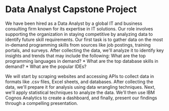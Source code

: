 # Data Analyst Capstone Project

We have been hired as a Data Analyst by a global IT and business consulting firm known for its expertise in IT solutions. Our role involves supporting the organization in staying competitive by analyzing data to identify future skill requirements. Our first task is to gather data on the most in-demand programming skills from sources like job postings, training portals, and surveys. After collecting the data, we'll analyze it to identify key insights and trends that may include the following: What are the top programming languages in demand? * What are the top database skills in demand? * What are the popular IDEs?

We will start by scraping websites and accessing APIs to collect data in formats like .csv files, Excel sheets, and databases. After collecting the data, we'll prepare it for analysis using data wrangling techniques. Next, we'll apply statistical techniques to analyze the data. We'll then use IBM Cognos Analytics to create a dashboard, and finally, present our findings through a compelling presentation.
